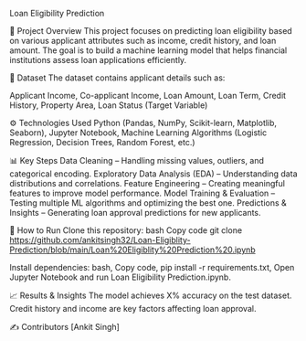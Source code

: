 Loan Eligibility Prediction

📌 Project Overview
This project focuses on predicting loan eligibility based on various applicant attributes such as income, credit history, and loan amount. The goal is to build a machine learning model that helps financial institutions assess loan applications efficiently.

📂 Dataset
The dataset contains applicant details such as:

Applicant Income,
Co-applicant Income,
Loan Amount,
Loan Term,
Credit History,
Property Area,
Loan Status (Target Variable)

⚙️ Technologies Used
Python (Pandas, NumPy, Scikit-learn, Matplotlib, Seaborn),
Jupyter Notebook,
Machine Learning Algorithms (Logistic Regression, Decision Trees, Random Forest, etc.)

📊 Key Steps
Data Cleaning – Handling missing values, outliers, and categorical encoding.
Exploratory Data Analysis (EDA) – Understanding data distributions and correlations.
Feature Engineering – Creating meaningful features to improve model performance.
Model Training & Evaluation – Testing multiple ML algorithms and optimizing the best one.
Predictions & Insights – Generating loan approval predictions for new applicants.

🚀 How to Run
Clone this repository:
bash
Copy code
git clone https://github.com/ankitsingh32/Loan-Eligiblity-Prediction/blob/main/Loan%20Eligiblity%20Prediction%20.ipynb

Install dependencies:
bash,
Copy code,
pip install -r requirements.txt,
Open Jupyter Notebook and run Loan Eligibility Prediction.ipynb.

📈 Results & Insights
The model achieves X% accuracy on the test dataset.
Credit history and income are key factors affecting loan approval.

✍️ Contributors
[Ankit Singh]
